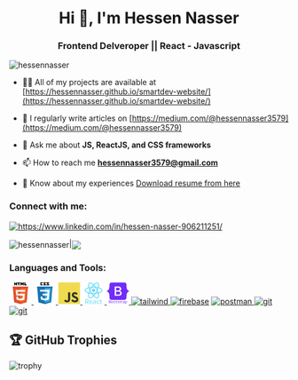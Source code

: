 <h1 align="center">Hi 👋, I'm Hessen Nasser</h1>
<h3 align="center">Frontend Delveroper || React - Javascript</h3>

<p align="left"> <img src="https://komarev.com/ghpvc/?username=hessennasser&label=Profile%20views&color=0e75b6&style=flat" alt="hessennasser" /> </p>


- 👨‍💻 All of my projects are available at [https://hessennasser.github.io/smartdev-website/](https://hessennasser.github.io/smartdev-website/)

- 📝 I regularly write articles on [https://medium.com/@hessennasser3579](https://medium.com/@hessennasser3579)

- 💬 Ask me about **JS, ReactJS, and CSS frameworks**

- 📫 How to reach me **hessennasser3579@gmail.com**

- 📄 Know about my experiences [Download resume from here](https://sm8rtdev.online/)

<h3 align="left">Connect with me:</h3>
<p align="left">
<a href="https://www.linkedin.com/in/hessen-nasser-906211251/" target="blank"><img align="center" src="https://raw.githubusercontent.com/rahuldkjain/github-profile-readme-generator/master/src/images/icons/Social/linked-in-alt.svg" alt="https://www.linkedin.com/in/hessen-nasser-906211251/" height="30" width="40" /></a>

<img align="center" src="https://github-readme-stats.vercel.app/api?username=hessennasser&layout=compact&theme=transparent&show_icons=true&count_private=true&include_all_commits=true" alt="hessennasser" />|<img align="center" src="https://github-readme-stats.vercel.app/api/top-langs/?username=hessennasser&theme=transparent&include_all_commits=true" />

<h3 align="left">Languages and Tools:</h3>
<p align="left">
<a href="https://www.w3.org/html/" target="_blank" rel="noreferrer"> <img
            src="https://raw.githubusercontent.com/devicons/devicon/master/icons/html5/html5-original-wordmark.svg"
            alt="html5" width="40" height="40" /> </a><a href="https://www.w3schools.com/css/" target="_blank" rel="noreferrer"> <img
            src="https://raw.githubusercontent.com/devicons/devicon/master/icons/css3/css3-original-wordmark.svg"
            alt="css3" width="40" height="40" /> </a><a href="https://developer.mozilla.org/en-US/docs/Web/JavaScript" target="_blank" rel="noreferrer"> <img
            src="https://raw.githubusercontent.com/devicons/devicon/master/icons/javascript/javascript-original.svg"
            alt="javascript" width="40" height="40" /> </a>
    <a href="https://reactjs.org/" target="_blank" rel="noreferrer"> <img
            src="https://raw.githubusercontent.com/devicons/devicon/master/icons/react/react-original-wordmark.svg"
            alt="react" width="40" height="40" /> </a>
    <a href="https://getbootstrap.com" target="_blank" rel="noreferrer"> <img
            src="https://raw.githubusercontent.com/devicons/devicon/master/icons/bootstrap/bootstrap-plain-wordmark.svg"
            alt="bootstrap" width="40" height="40" /> </a>
    <a href="https://tailwindcss.com/" target="_blank" rel="noreferrer"> <img
            src="https://www.vectorlogo.zone/logos/tailwindcss/tailwindcss-icon.svg" alt="tailwind" width="40"
            height="40" /> </a>
    <a href="https://firebase.google.com/" target="_blank" rel="noreferrer"> <img
            src="https://www.vectorlogo.zone/logos/firebase/firebase-icon.svg" alt="firebase" width="40"
            height="40" /></a>
    <a href="https://postman.com" target="_blank" rel="noreferrer">
        <img src="https://www.vectorlogo.zone/logos/getpostman/getpostman-icon.svg" alt="postman" width="40"
            height="40" /> </a>
    <a href="https://git-scm.com/" target="_blank" rel="noreferrer"> <img
            src="https://www.vectorlogo.zone/logos/git-scm/git-scm-icon.svg" alt="git" width="40" height="40" /> </a>
    <a href="https://github.com/" target="_blank" rel="noreferrer"> <img
            src="https://www.vectorlogo.zone/logos/github/github-icon.svg" alt="git" width="40" height="40" /> </a>
</p>

## 🏆 GitHub Trophies

![trophy](https://github-profile-trophy.vercel.app/?username=hessennasser&layout=compact&theme=flat&column=4&row=1)

